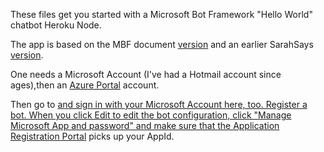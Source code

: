 These files get you started with a Microsoft Bot Framework "Hello World" chatbot Heroku Node.

The app is based on the MBF document <a href="https://docs.botframework.com/en-us/node/builder/overview/">version</a> and an earlier SarahSays <a href="https://blogs.msdn.microsoft.com/sarahsays/2016/06/01/microsoft-bot-framework-part-1/">version</a>.

One needs a Microsoft Account (I've had a Hotmail account since ages),then an <a href="https://portal.azure.com/">Azure Portal</a> account.

Then go to <a href="http://www.botframework.com"> and sign in with your Microsoft Account here, too. Register a bot. When you click Edit to edit the bot configuration, click "Manage Microsoft App and password" and make sure that the <a href="https://apps-dev.microsoft.com">Application Registration Portal</a> picks up your AppId.
